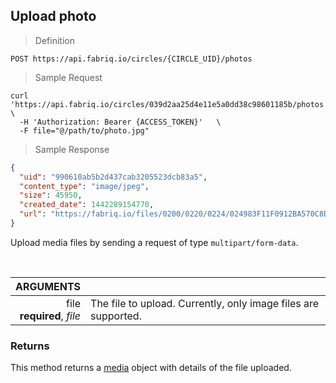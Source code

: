 ## Upload photo

> Definition

```text
POST https://api.fabriq.io/circles/{CIRCLE_UID}/photos
```

> Sample Request

```shell
curl 'https://api.fabriq.io/circles/039d2aa25d4e11e5a0dd38c98601185b/photos'  \
  -H 'Authorization: Bearer {ACCESS_TOKEN}'   \
  -F file="@/path/to/photo.jpg"
```

> Sample Response

```json
{
  "uid": "990610ab5b2d437cab3205523dcb83a5",
  "content_type": "image/jpeg",
  "size": 45950,
  "created_date": 1442289154770,
  "url": "https://fabriq.io/files/0200/0220/0224/024983F11F0912BA570C8D6CB1E345E770C0"
}
```

Upload media files by sending a request of type `multipart/form-data`.

<br>

ARGUMENTS ||
---------:        | -----------
file<br>**required**, *file*  | The file to upload.  Currently, only image files are supported.


### Returns
This method returns a [media](#media) object with details of the file uploaded.
